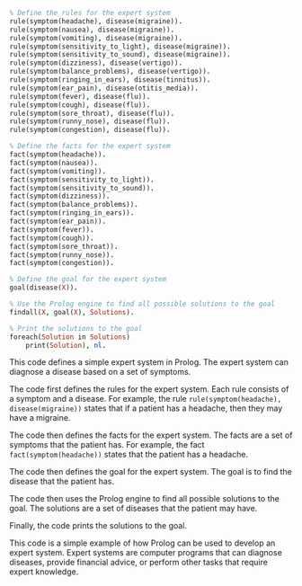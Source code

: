 ```prolog
% Define the rules for the expert system
rule(symptom(headache), disease(migraine)).
rule(symptom(nausea), disease(migraine)).
rule(symptom(vomiting), disease(migraine)).
rule(symptom(sensitivity_to_light), disease(migraine)).
rule(symptom(sensitivity_to_sound), disease(migraine)).
rule(symptom(dizziness), disease(vertigo)).
rule(symptom(balance_problems), disease(vertigo)).
rule(symptom(ringing_in_ears), disease(tinnitus)).
rule(symptom(ear_pain), disease(otitis_media)).
rule(symptom(fever), disease(flu)).
rule(symptom(cough), disease(flu)).
rule(symptom(sore_throat), disease(flu)).
rule(symptom(runny_nose), disease(flu)).
rule(symptom(congestion), disease(flu)).

% Define the facts for the expert system
fact(symptom(headache)).
fact(symptom(nausea)).
fact(symptom(vomiting)).
fact(symptom(sensitivity_to_light)).
fact(symptom(sensitivity_to_sound)).
fact(symptom(dizziness)).
fact(symptom(balance_problems)).
fact(symptom(ringing_in_ears)).
fact(symptom(ear_pain)).
fact(symptom(fever)).
fact(symptom(cough)).
fact(symptom(sore_throat)).
fact(symptom(runny_nose)).
fact(symptom(congestion)).

% Define the goal for the expert system
goal(disease(X)).

% Use the Prolog engine to find all possible solutions to the goal
findall(X, goal(X), Solutions).

% Print the solutions to the goal
foreach(Solution in Solutions)
    print(Solution), nl.

```

This code defines a simple expert system in Prolog. The expert system can diagnose a disease based on a set of symptoms.

The code first defines the rules for the expert system. Each rule consists of a symptom and a disease. For example, the rule `rule(symptom(headache), disease(migraine))` states that if a patient has a headache, then they may have a migraine.

The code then defines the facts for the expert system. The facts are a set of symptoms that the patient has. For example, the fact `fact(symptom(headache))` states that the patient has a headache.

The code then defines the goal for the expert system. The goal is to find the disease that the patient has.

The code then uses the Prolog engine to find all possible solutions to the goal. The solutions are a set of diseases that the patient may have.

Finally, the code prints the solutions to the goal.

This code is a simple example of how Prolog can be used to develop an expert system. Expert systems are computer programs that can diagnose diseases, provide financial advice, or perform other tasks that require expert knowledge.